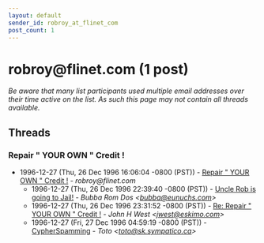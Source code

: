 ```yaml
---
layout: default
sender_id: robroy_at_flinet_com
post_count: 1
---
```


# robroy<span>@</span>flinet.com (1 post)

_Be aware that many list participants used multiple email addresses over their time active on the list. As such this page may not contain all threads available._

## Threads

### Repair " YOUR OWN " Credit !
+ 1996-12-27 (Thu, 26 Dec 1996 16:06:04 -0800 (PST)) - [Repair " YOUR OWN " Credit !](/archive/1996/12/c2f77952dc48a89a04d50d0b38c587582d4fafcf9ea7f60cef89e50f551950d6) - _robroy@flinet.com_
  + 1996-12-27 (Thu, 26 Dec 1996 22:39:40 -0800 (PST)) - [Uncle Rob is going to Jail!](/archive/1996/12/f4a6eec5733541e1fc3b59644244572ca4cc58b7b275b6bd832c42094cf1877d) - _Bubba Rom Dos \<bubba@eunuchs.com\>_
  + 1996-12-27 (Thu, 26 Dec 1996 23:31:52 -0800 (PST)) - [Re: Repair " YOUR OWN " Credit !](/archive/1996/12/2404d84104947aec3f8eefc2f4fba7d237d8912a4da356bac0e0c61bf832042d) - _John H West \<jwest@eskimo.com\>_
  + 1996-12-27 (Fri, 27 Dec 1996 04:59:19 -0800 (PST)) - [CypherSpamming](/archive/1996/12/56fcb4101c443f994872c5a09bcc29d78842a4927b5dd7a3b4eac3e35281901b) - _Toto \<toto@sk.sympatico.ca\>_

